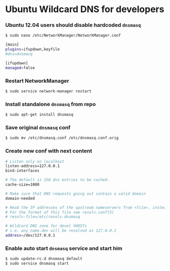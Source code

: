 # Ubuntu Wildcard DNS for developers

### Ubuntu 12.04 users should disable hardcoded `dnsmasq`

```bash
$ sudo nano /etc/NetworkManager/NetworkManager.conf
```

```bash
[main]
plugins=ifupdown,keyfile
#dns=dnsmasq

[ifupdown]
managed=false
```

### Restart NetworkManager
```bash
$ sudo service network-manager restart
```

### Install standalone `dnsmasq` from repo
```bash
$ sudo apt-get install dnsmasq
```

### Save original `dnsmasq` conf
```bash
$ sudo mv /etc/dnsmasq.conf /etc/dnsmasq.conf.orig
```

### Create new conf with next content
```bash
# Listen only on localhost
listen-address=127.0.0.1
bind-interfaces

# The default is 150 dns entries to be cached.
cache-size=1000

# Make sure that DNS requests going out contain a valid domain
domain-needed

# Read the IP addresses of the upstream nameservers from <file>, instead of /etc/resolv.conf.
# For the format of this file see resolv.conf(5)
# resolv-file=/etc/resolv.dnsmasq

# Wildcard DNS zone for devel VHOSTs
# i.e. any_name.dev will be resolved as 127.0.0.1
address=/dev/127.0.0.1
```

### Enable auto start `dnsmasq` service and start him

```bash
$ sudo update-rc.d dnsmasq default
$ sudo service dnsmasq start
```
